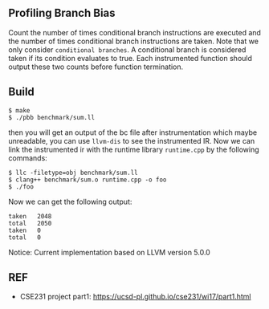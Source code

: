 ## Profiling Branch Bias
Count the number of times conditional branch instructions are executed and the number of times conditional branch instructions are taken. Note that we only consider `conditional branches`.
A conditional branch is considered taken if its condition evaluates to true. Each instrumented function should output these two counts before function termination.

## Build

```
$ make
$ ./pbb benchmark/sum.ll
```

then you will get an output of the bc file after instrumentation which maybe unreadable, you can use `llvm-dis` to see the instrumented IR.
Now we can link the instrumented ir with the runtime library `runtime.cpp` by the following commands:

```
$ llc -filetype=obj benchmark/sum.ll
$ clang++ benchmark/sum.o runtime.cpp -o foo
$ ./foo
```

Now we can get the following output:

```
taken	2048
total	2050
taken	0
total	0
```

Notice: Current implementation based on LLVM version 5.0.0

## REF
- CSE231 project part1: <https://ucsd-pl.github.io/cse231/wi17/part1.html>
